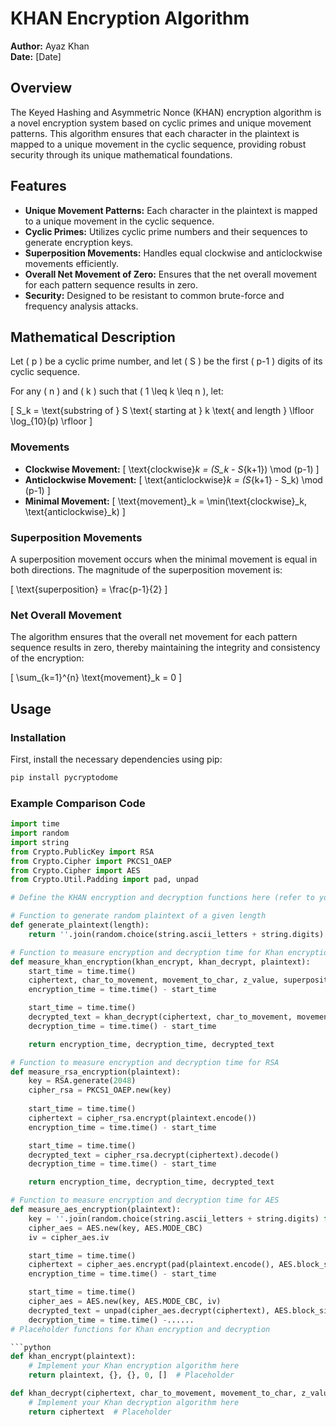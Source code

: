 # KHAN Encryption Algorithm

**Author:** Ayaz Khan  
**Date:** [Date]

## Overview
The Keyed Hashing and Asymmetric Nonce (KHAN) encryption algorithm is a novel encryption system based on cyclic primes and unique movement patterns. This algorithm ensures that each character in the plaintext is mapped to a unique movement in the cyclic sequence, providing robust security through its unique mathematical foundations.

## Features
- **Unique Movement Patterns:** Each character in the plaintext is mapped to a unique movement in the cyclic sequence.
- **Cyclic Primes:** Utilizes cyclic prime numbers and their sequences to generate encryption keys.
- **Superposition Movements:** Handles equal clockwise and anticlockwise movements efficiently.
- **Overall Net Movement of Zero:** Ensures that the net overall movement for each pattern sequence results in zero.
- **Security:** Designed to be resistant to common brute-force and frequency analysis attacks.

## Mathematical Description

Let \( p \) be a cyclic prime number, and let \( S \) be the first \( p-1 \) digits of its cyclic sequence.

For any \( n \) and \( k \) such that \( 1 \leq k \leq n \), let:

\[ S_k = \text{substring of } S \text{ starting at } k \text{ and length } \lfloor \log_{10}(p) \rfloor \]

### Movements
- **Clockwise Movement:**
  \[ \text{clockwise}_k = (S_k - S_{k+1}) \mod (p-1) \]
- **Anticlockwise Movement:**
  \[ \text{anticlockwise}_k = (S_{k+1} - S_k) \mod (p-1) \]
- **Minimal Movement:**
  \[ \text{movement}_k = \min(\text{clockwise}_k, \text{anticlockwise}_k) \]

### Superposition Movements
A superposition movement occurs when the minimal movement is equal in both directions. The magnitude of the superposition movement is:

\[ \text{superposition} = \frac{p-1}{2} \]

### Net Overall Movement
The algorithm ensures that the overall net movement for each pattern sequence results in zero, thereby maintaining the integrity and consistency of the encryption:

\[ \sum_{k=1}^{n} \text{movement}_k = 0 \]

## Usage

### Installation

First, install the necessary dependencies using pip:

```bash
pip install pycryptodome
```

### Example Comparison Code
```python
import time
import random
import string
from Crypto.PublicKey import RSA
from Crypto.Cipher import PKCS1_OAEP
from Crypto.Cipher import AES
from Crypto.Util.Padding import pad, unpad

# Define the KHAN encryption and decryption functions here (refer to your provided code)

# Function to generate random plaintext of a given length
def generate_plaintext(length):
    return ''.join(random.choice(string.ascii_letters + string.digits) for _ in range(length))

# Function to measure encryption and decryption time for Khan encryption
def measure_khan_encryption(khan_encrypt, khan_decrypt, plaintext):
    start_time = time.time()
    ciphertext, char_to_movement, movement_to_char, z_value, superposition_sequence = khan_encrypt(plaintext)
    encryption_time = time.time() - start_time

    start_time = time.time()
    decrypted_text = khan_decrypt(ciphertext, char_to_movement, movement_to_char, z_value, superposition_sequence)
    decryption_time = time.time() - start_time

    return encryption_time, decryption_time, decrypted_text

# Function to measure encryption and decryption time for RSA
def measure_rsa_encryption(plaintext):
    key = RSA.generate(2048)
    cipher_rsa = PKCS1_OAEP.new(key)
    
    start_time = time.time()
    ciphertext = cipher_rsa.encrypt(plaintext.encode())
    encryption_time = time.time() - start_time

    start_time = time.time()
    decrypted_text = cipher_rsa.decrypt(ciphertext).decode()
    decryption_time = time.time() - start_time

    return encryption_time, decryption_time, decrypted_text

# Function to measure encryption and decryption time for AES
def measure_aes_encryption(plaintext):
    key = ''.join(random.choice(string.ascii_letters + string.digits) for _ in range(16)).encode()
    cipher_aes = AES.new(key, AES.MODE_CBC)
    iv = cipher_aes.iv

    start_time = time.time()
    ciphertext = cipher_aes.encrypt(pad(plaintext.encode(), AES.block_size))
    encryption_time = time.time() - start_time

    start_time = time.time()
    cipher_aes = AES.new(key, AES.MODE_CBC, iv)
    decrypted_text = unpad(cipher_aes.decrypt(ciphertext), AES.block_size).decode()
    decryption_time = time.time() -......
# Placeholder functions for Khan encryption and decryption

```python
def khan_encrypt(plaintext):
    # Implement your Khan encryption algorithm here
    return plaintext, {}, {}, 0, []  # Placeholder

def khan_decrypt(ciphertext, char_to_movement, movement_to_char, z_value, superposition_sequence):
    # Implement your Khan decryption algorithm here
    return ciphertext  # Placeholder
